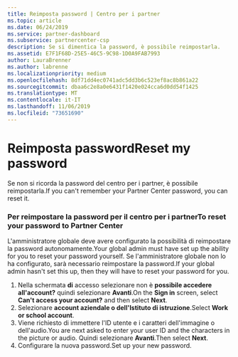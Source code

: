 ```yaml
---
title: Reimposta password | Centro per i partner
ms.topic: article
ms.date: 06/24/2019
ms.service: partner-dashboard
ms.subservice: partnercenter-csp
description: Se si dimentica la password, è possibile reimpostarla.
ms.assetid: E7F1F68D-25E5-46C5-9C98-1D0A9FAB7993
author: LauraBrenner
ms.author: labrenne
ms.localizationpriority: medium
ms.openlocfilehash: 8df71dd4ec0741adc5dd3b6c523ef8ac8b861a22
ms.sourcegitcommit: dbaa6c2e8a0e6431f1420e024cca6d0dd54f1425
ms.translationtype: MT
ms.contentlocale: it-IT
ms.lasthandoff: 11/06/2019
ms.locfileid: "73651690"
---
```

# <a name="reset-my-password"></a><span data-ttu-id="3a44b-103">Reimposta password</span><span class="sxs-lookup"><span data-stu-id="3a44b-103">Reset my password</span></span>

<span data-ttu-id="3a44b-104">Se non si ricorda la password del centro per i partner, è possibile reimpostarla.</span><span class="sxs-lookup"><span data-stu-id="3a44b-104">If you can't remember your Partner Center password, you can reset it.</span></span>

### <a name="to-reset-your-password-to-partner-center"></a><span data-ttu-id="3a44b-105">Per reimpostare la password per il centro per i partner</span><span class="sxs-lookup"><span data-stu-id="3a44b-105">To reset your password to Partner Center</span></span>

<span data-ttu-id="3a44b-106">L'amministratore globale deve avere configurato la possibilità di reimpostare la password autonomamente.</span><span class="sxs-lookup"><span data-stu-id="3a44b-106">Your global admin must have set up the ability for you to reset your password yourself.</span></span> <span data-ttu-id="3a44b-107">Se l'amministratore globale non lo ha configurato, sarà necessario reimpostare la password.</span><span class="sxs-lookup"><span data-stu-id="3a44b-107">If your global admin hasn't set this up, then they will have to reset your password for you.</span></span> 

1. <span data-ttu-id="3a44b-108">Nella schermata **di** accesso selezionare non è **possibile accedere all'account?** quindi selezionare **Avanti**.</span><span class="sxs-lookup"><span data-stu-id="3a44b-108">On the **Sign in** screen, select **Can't access your account?** and then select **Next**.</span></span>
2. <span data-ttu-id="3a44b-109">Selezionare **account aziendale o dell'Istituto di istruzione**.</span><span class="sxs-lookup"><span data-stu-id="3a44b-109">Select **Work or school account**.</span></span>
3. <span data-ttu-id="3a44b-110">Viene richiesto di immettere l'ID utente e i caratteri dell'immagine o dell'audio.</span><span class="sxs-lookup"><span data-stu-id="3a44b-110">You are next asked to enter your user ID and the characters in the picture or audio.</span></span> <span data-ttu-id="3a44b-111">Quindi selezionare **Avanti**.</span><span class="sxs-lookup"><span data-stu-id="3a44b-111">Then select **Next**.</span></span>
4. <span data-ttu-id="3a44b-112">Configurare la nuova password.</span><span class="sxs-lookup"><span data-stu-id="3a44b-112">Set up your new password.</span></span>
